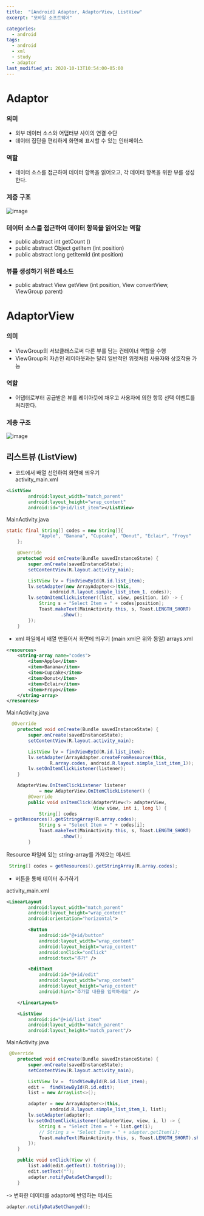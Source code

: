 ```yaml
---
title:  "[Android] Adaptor, AdaptorView, ListView"
excerpt: "모바일 소프트웨어"

categories:
  - android
tags:
  - android
  - xml
  - study
  - adaptor
last_modified_at: 2020-10-13T10:54:00-05:00
---
```


# Adaptor
### 의미
* 외부 데이터 소스와 어댑터뷰 사이의 연결 수단  
* 데이터 집단을 편리하게 화면에 표시할 수 있는 인터페이스

### 역할
* 데이터 소스를 접근하여 데이터 항목을 읽어오고, 각 데이터 항목을 위한 뷰를 생성한다.

### 계층 구조
![image](https://user-images.githubusercontent.com/69361613/95778945-15b2c600-0d04-11eb-8e52-b3a7ac095576.png)

### 데이터 소스를 접근하여 데이터 항목을 읽어오는 역할
* public abstract int getCount ()
* public abstract Object getItem (int position)
* public abstract long getItemId (int position)

### 뷰를 생성하기 위한 메소드
* public abstract View getView (int position, View convertView, ViewGroup parent) 

# AdaptorView
### 의미
* ViewGroup의 서브클래스로써 다른 뷰를 담는 컨테이너 역할을 수행
* ViewGroup의 자손인 레이아웃과는 달리 일반적인 위젯처럼 사용자와 상호작용 가능
### 역할
* 어댑터로부터 공급받은 뷰를 레이아웃에 채우고 사용자에 의한 항목 선택 이벤트를 처리한다.
### 계층 구조
![image](https://user-images.githubusercontent.com/69361613/95779220-a12c5700-0d04-11eb-9df7-4a381ffb8091.png)

## 리스트뷰 (ListView)
* 코드에서 배열 선언하여 화면에 띄우기  
activity_main.xml   
~~~xml
<ListView
        android:layout_width="match_parent"
        android:layout_height="wrap_content"
        android:id="@+id/list_item"></ListView>
~~~
MainActivity.java
~~~Java
static final String[] codes = new String[]{
            "Apple", "Banana", "Cupcake", "Donut", "Eclair", "Froyo"
    };

    @Override
    protected void onCreate(Bundle savedInstanceState) {
        super.onCreate(savedInstanceState);
        setContentView(R.layout.activity_main);

        ListView lv = findViewById(R.id.list_item);
        lv.setAdapter(new ArrayAdapter<>(this,
                android.R.layout.simple_list_item_1, codes));
        lv.setOnItemClickListener((list, view, position, id) -> {
            String s = "Select Item = " + codes[position];
            Toast.makeText(MainActivity.this, s, Toast.LENGTH_SHORT)
                    .show();
        });
    }
~~~

* xml 파일에서 배열 만들어서 화면에 띄우기 (main xml은 위와 동일)
arrays.xml  
~~~xml
<resources>
    <string-array name="codes">
        <item>Apple</item>
        <item>Banana</item>
        <item>Cupcake</item>
        <item>Donut</item>
        <item>Eclair</item>
        <item>Froyo</item>
    </string-array>
</resources>
~~~

MainActivity.java
~~~java
  @Override
    protected void onCreate(Bundle savedInstanceState) {
        super.onCreate(savedInstanceState);
        setContentView(R.layout.activity_main);

        ListView lv = findViewById(R.id.list_item);
        lv.setAdapter(ArrayAdapter.createFromResource(this,
                R.array.codes, android.R.layout.simple_list_item_1));
        lv.setOnItemClickListener(listener);
    }

    AdapterView.OnItemClickListener listener
            = new AdapterView.OnItemClickListener() {
        @Override
        public void onItemClick(AdapterView<?> adapterView,
                                View view, int i, long l) {
            String[] codes
 = getResources().getStringArray(R.array.codes);
            String s = "Select Item = " + codes[i];
            Toast.makeText(MainActivity.this, s, Toast.LENGTH_SHORT)
                    .show();
        }
~~~
Resource 파일에 있는 string-array를 가져오는 메서드
~~~java
 String[] codes = getResources().getStringArray(R.array.codes);
 ~~~

* 버튼을 통해 데이터 추가하기  

activity_main.xml   
~~~xml
<LinearLayout
        android:layout_width="match_parent"
        android:layout_height="wrap_content"
        android:orientation="horizontal">

        <Button
            android:id="@+id/button"
            android:layout_width="wrap_content"
            android:layout_height="wrap_content"
            android:onClick="onClick"
            android:text="추가" />

        <EditText
            android:id="@+id/edit"
            android:layout_width="wrap_content"
            android:layout_height="wrap_content"
            android:hint="추가할 내용을 입력하세요" />

    </LinearLayout>

    <ListView
        android:id="@+id/list_item"
        android:layout_width="match_parent"
        android:layout_height="match_parent"/>
~~~   
MainActivity.java  
~~~java
 @Override
    protected void onCreate(Bundle savedInstanceState) {
        super.onCreate(savedInstanceState);
        setContentView(R.layout.activity_main);

        ListView lv =  findViewById(R.id.list_item);
        edit =  findViewById(R.id.edit);
        list = new ArrayList<>();

        adapter = new ArrayAdapter<>(this,
                android.R.layout.simple_list_item_1, list);
        lv.setAdapter(adapter);
        lv.setOnItemClickListener((adapterView, view, i, l) -> {
            String s = "Select Item = " + list.get(i);
            // String s = "Select Item = " + adapter.getItem(i);
            Toast.makeText(MainActivity.this, s, Toast.LENGTH_SHORT).show();
        });
    }

    public void onClick(View v) {
        list.add(edit.getText().toString());
        edit.setText("");
        adapter.notifyDataSetChanged();
    }
~~~  

-> 변화한 데이터를 adaptor에 반영하는 메서드  
~~~Java
adapter.notifyDataSetChanged();
~~~
